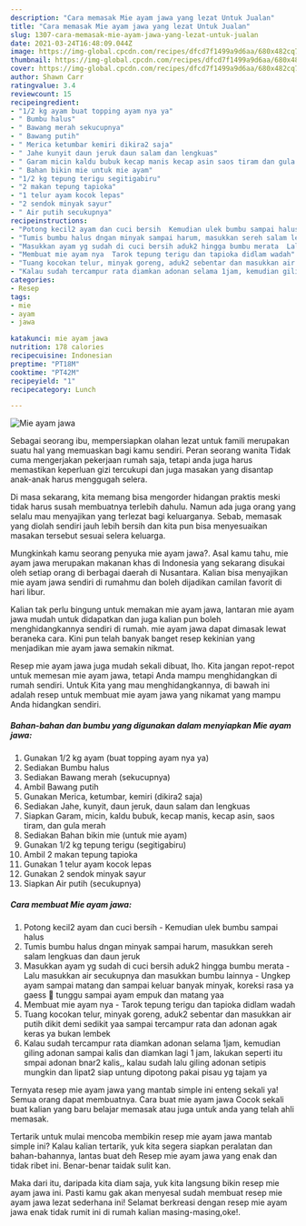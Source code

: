 ```yaml
---
description: "Cara memasak Mie ayam jawa yang lezat Untuk Jualan"
title: "Cara memasak Mie ayam jawa yang lezat Untuk Jualan"
slug: 1307-cara-memasak-mie-ayam-jawa-yang-lezat-untuk-jualan
date: 2021-03-24T16:48:09.044Z
image: https://img-global.cpcdn.com/recipes/dfcd7f1499a9d6aa/680x482cq70/mie-ayam-jawa-foto-resep-utama.jpg
thumbnail: https://img-global.cpcdn.com/recipes/dfcd7f1499a9d6aa/680x482cq70/mie-ayam-jawa-foto-resep-utama.jpg
cover: https://img-global.cpcdn.com/recipes/dfcd7f1499a9d6aa/680x482cq70/mie-ayam-jawa-foto-resep-utama.jpg
author: Shawn Carr
ratingvalue: 3.4
reviewcount: 15
recipeingredient:
- "1/2 kg ayam buat topping ayam nya ya"
- " Bumbu halus"
- " Bawang merah sekucupnya"
- " Bawang putih"
- " Merica ketumbar kemiri dikira2 saja"
- " Jahe kunyit daun jeruk daun salam dan lengkuas"
- " Garam micin kaldu bubuk kecap manis kecap asin saos tiram dan gula merah"
- " Bahan bikin mie untuk mie ayam"
- "1/2 kg tepung terigu segitigabiru"
- "2 makan tepung tapioka"
- "1 telur ayam kocok lepas"
- "2 sendok minyak sayur"
- " Air putih secukupnya"
recipeinstructions:
- "Potong kecil2 ayam dan cuci bersih  Kemudian ulek bumbu sampai halus"
- "Tumis bumbu halus dngan minyak sampai harum, masukkan sereh salam lengkuas dan daun jeruk"
- "Masukkan ayam yg sudah di cuci bersih aduk2 hingga bumbu merata  Lalu masukkan air secukupnya dan masukkan bumbu lainnya  Ungkep ayam sampai matang dan sampai keluar banyak minyak, koreksi rasa ya gaess 🤗 tunggu sampai ayam empuk dan matang yaa"
- "Membuat mie ayam nya  Tarok tepung terigu dan tapioka didlam wadah"
- "Tuang kocokan telur, minyak goreng, aduk2 sebentar dan masukkan air putih dikit demi sedikit yaa sampai tercampur rata dan adonan agak keras ya bukan lembek"
- "Kalau sudah tercampur rata diamkan adonan selama 1jam, kemudian giling adonan sampai kalis dan diamkan lagi 1 jam, lakukan seperti itu smpai adonan bnar2 kalis,, kalau sudah lalu giling adonan setipis mungkin dan lipat2 siap untung dipotong pakai pisau yg tajam ya"
categories:
- Resep
tags:
- mie
- ayam
- jawa

katakunci: mie ayam jawa 
nutrition: 178 calories
recipecuisine: Indonesian
preptime: "PT18M"
cooktime: "PT42M"
recipeyield: "1"
recipecategory: Lunch

---
```



![Mie ayam jawa](https://img-global.cpcdn.com/recipes/dfcd7f1499a9d6aa/680x482cq70/mie-ayam-jawa-foto-resep-utama.jpg)

Sebagai seorang ibu, mempersiapkan olahan lezat untuk famili merupakan suatu hal yang memuaskan bagi kamu sendiri. Peran seorang  wanita Tidak cuma mengerjakan pekerjaan rumah saja, tetapi anda juga harus memastikan keperluan gizi tercukupi dan juga masakan yang disantap anak-anak harus menggugah selera.

Di masa  sekarang, kita memang bisa mengorder hidangan praktis meski tidak harus susah membuatnya terlebih dahulu. Namun ada juga orang yang selalu mau menyajikan yang terlezat bagi keluarganya. Sebab, memasak yang diolah sendiri jauh lebih bersih dan kita pun bisa menyesuaikan masakan tersebut sesuai selera keluarga. 



Mungkinkah kamu seorang penyuka mie ayam jawa?. Asal kamu tahu, mie ayam jawa merupakan makanan khas di Indonesia yang sekarang disukai oleh setiap orang di berbagai daerah di Nusantara. Kalian bisa menyajikan mie ayam jawa sendiri di rumahmu dan boleh dijadikan camilan favorit di hari libur.

Kalian tak perlu bingung untuk memakan mie ayam jawa, lantaran mie ayam jawa mudah untuk didapatkan dan juga kalian pun boleh menghidangkannya sendiri di rumah. mie ayam jawa dapat dimasak lewat beraneka cara. Kini pun telah banyak banget resep kekinian yang menjadikan mie ayam jawa semakin nikmat.

Resep mie ayam jawa juga mudah sekali dibuat, lho. Kita jangan repot-repot untuk memesan mie ayam jawa, tetapi Anda mampu menghidangkan di rumah sendiri. Untuk Kita yang mau menghidangkannya, di bawah ini adalah resep untuk membuat mie ayam jawa yang nikamat yang mampu Anda hidangkan sendiri.

<!--inarticleads1-->

##### Bahan-bahan dan bumbu yang digunakan dalam menyiapkan Mie ayam jawa:

1. Gunakan 1/2 kg ayam (buat topping ayam nya ya)
1. Sediakan  Bumbu halus
1. Sediakan  Bawang merah (sekucupnya)
1. Ambil  Bawang putih
1. Gunakan  Merica, ketumbar, kemiri (dikira2 saja)
1. Sediakan  Jahe, kunyit, daun jeruk, daun salam dan lengkuas
1. Siapkan  Garam, micin, kaldu bubuk, kecap manis, kecap asin, saos tiram, dan gula merah
1. Sediakan  Bahan bikin mie (untuk mie ayam)
1. Gunakan 1/2 kg tepung terigu (segitigabiru)
1. Ambil 2 makan tepung tapioka
1. Gunakan 1 telur ayam kocok lepas
1. Gunakan 2 sendok minyak sayur
1. Siapkan  Air putih (secukupnya)




<!--inarticleads2-->

##### Cara membuat Mie ayam jawa:

1. Potong kecil2 ayam dan cuci bersih  - Kemudian ulek bumbu sampai halus
1. Tumis bumbu halus dngan minyak sampai harum, masukkan sereh salam lengkuas dan daun jeruk
1. Masukkan ayam yg sudah di cuci bersih aduk2 hingga bumbu merata  - Lalu masukkan air secukupnya dan masukkan bumbu lainnya  - Ungkep ayam sampai matang dan sampai keluar banyak minyak, koreksi rasa ya gaess 🤗 tunggu sampai ayam empuk dan matang yaa
1. Membuat mie ayam nya  - Tarok tepung terigu dan tapioka didlam wadah
1. Tuang kocokan telur, minyak goreng, aduk2 sebentar dan masukkan air putih dikit demi sedikit yaa sampai tercampur rata dan adonan agak keras ya bukan lembek
1. Kalau sudah tercampur rata diamkan adonan selama 1jam, kemudian giling adonan sampai kalis dan diamkan lagi 1 jam, lakukan seperti itu smpai adonan bnar2 kalis,, kalau sudah lalu giling adonan setipis mungkin dan lipat2 siap untung dipotong pakai pisau yg tajam ya




Ternyata resep mie ayam jawa yang mantab simple ini enteng sekali ya! Semua orang dapat membuatnya. Cara buat mie ayam jawa Cocok sekali buat kalian yang baru belajar memasak atau juga untuk anda yang telah ahli memasak.

Tertarik untuk mulai mencoba membikin resep mie ayam jawa mantab simple ini? Kalau kalian tertarik, yuk kita segera siapkan peralatan dan bahan-bahannya, lantas buat deh Resep mie ayam jawa yang enak dan tidak ribet ini. Benar-benar taidak sulit kan. 

Maka dari itu, daripada kita diam saja, yuk kita langsung bikin resep mie ayam jawa ini. Pasti kamu gak akan menyesal sudah membuat resep mie ayam jawa lezat sederhana ini! Selamat berkreasi dengan resep mie ayam jawa enak tidak rumit ini di rumah kalian masing-masing,oke!.

